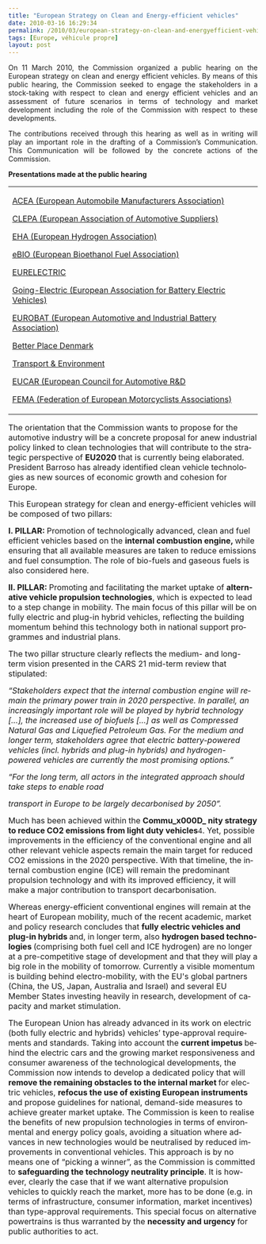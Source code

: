 ```yaml
---
title: "European Strategy on Clean and Energy-efficient vehicles"
date: 2010-03-16 16:29:34
permalink: /2010/03/european-strategy-on-clean-and-energyefficient-vehicles.html
tags: [Europe, véhicule propre]
layout: post
---
```


<p align="justify" class="abstract">On 11 March 2010, the Commission organized a public hearing on the European strategy on clean and energy efficient vehicles. By means of this public hearing, the Commission seeked to engage the stakeholders in a stock-taking with respect to clean and energy efficient vehicles and an assessment of future scenarios in terms of technology and market development including the role of the Commission with respect to these developments.</p> <p align="justify" class="abstract">The contributions received through this hearing as well as in writing will play an important role in the drafting of a Commission’s Communication. This Communication will be followed by the concrete actions of the Commission.</p> <p> <p><strong>Presentations made at the public hearing</strong> </p> <table border="0" cellpadding="0" cellspacing="0"> <tbody> <tr> <td> <p><a href="http://ec.europa.eu/enterprise/sectors/automotive/files/pagesbackground/competitiveness/presentation_acea_en.pdf" target="_blank" title="ACEA (European Automobile Manufacturers Association)">ACEA (European Automobile Manufacturers Association)</a>  <p><a href="http://ec.europa.eu/enterprise/sectors/automotive/files/pagesbackground/competitiveness/presentation_clepa_en.pdf" title="CLEPA (European Association of Automotive Suppliers)">CLEPA (European Association of Automotive Suppliers)</a> <p><a href="http://ec.europa.eu/enterprise/sectors/automotive/files/pagesbackground/competitiveness/presentation_eha_en.pdf" target="_blank" title="EHA (European Hydrogen Association)">EHA (European Hydrogen Association)</a> <p><a href="http://ec.europa.eu/enterprise/sectors/automotive/files/pagesbackground/competitiveness/presentation_ebio_en.pdf" target="_blank" title="eBIO (European Bioethanol Fuel Association)">eBIO (European Bioethanol Fuel Association) <p><a href="http://ec.europa.eu/enterprise/sectors/automotive/files/pagesbackground/competitiveness/presentation_eurelectric_en.pdf" target="_blank" title="EURELECTRIC">EURELECTRIC <p><a href="http://ec.europa.eu/enterprise/sectors/automotive/files/pagesbackground/competitiveness/presentation_going_electric_en.pdf" target="_blank" title="Going-Electric (European Association for Battery Electric Vehicles)">Going-Electric (European Association for Battery Electric Vehicles) <p><a href="http://ec.europa.eu/enterprise/sectors/automotive/files/pagesbackground/competitiveness/presentation_eurobat_en.pdf" target="_blank" title="EUROBAT (European Automotive and Industrial Battery Association)">EUROBAT (European Automotive and Industrial Battery Association) <p><a href="http://ec.europa.eu/enterprise/sectors/automotive/files/pagesbackground/competitiveness/presentation_bp_en.pdf" target="_blank" title="Better Place Denmark">Better Place Denmark <p><a href="http://ec.europa.eu/enterprise/sectors/automotive/files/pagesbackground/competitiveness/presentation_t_e_en.pdf" target="_blank" title="Transport & Environment">Transport & Environment <p><a href="http://ec.europa.eu/enterprise/sectors/automotive/files/pagesbackground/competitiveness/presentation_eucar_en.pdf" target="_blank" title="EUCAR (European Council for Automotive R&D">EUCAR (European Council for Automotive R&D <p><a href="http://ec.europa.eu/enterprise/sectors/automotive/files/pagesbackground/competitiveness/presentation_fema_en.pdf" target="_blank" title="FEMA (Federation of European Motorcyclists Associations)">FEMA (Federation of European Motorcyclists Associations)</a>  </p></a></p></a></p></a></p></a></p></a></p></a></p></a></p></p></p></p></td></tr></tbody></table> <p class="abstract"><font size="3"><span lang="EN-GB"></span></font></p> <p></p> </p>  <!--more-->  <p class="abstract"><font size="3"><span lang="EN-GB">The orientation that the Commission wants to propose for the automotive industry will be a concrete proposal for anew industrial policy linked to clean technologies that will contribute to the strategic perspective of <strong>EU2020 </strong>that is currently being elaborated. President Barroso has already identified clean vehicle technologies as new sources of economic growth and cohesion for </span><span lang="EN-GB">Europe</span><span lang="EN-GB">.</span></font></p> <p><span lang="EN-GB"><font size="3">This European strategy for clean and energy-efficient vehicles will be composed of two pillars:</font></span></p> <p><font size="3"><strong><span lang="EN-GB">I. PILLAR: </span></strong><span lang="EN-GB">Promotion of technologically advanced, clean and fuel efficient vehicles based on the <strong>internal combustion engine, </strong>while ensuring that all available measures are taken to reduce emissions and fuel consumption. The role of bio-fuels and gaseous fuels is also considered here.</span></font></p> <p><font size="3"><strong><span lang="EN-GB">II. PILLAR: </span></strong><span lang="EN-GB">Promoting and facilitating the market uptake of <strong>alternative vehicle propulsion technologies</strong>, which is expected to lead to a step change in mobility. The main focus of this pillar will be on fully electric and plug-in hybrid vehicles, reflecting the building momentum behind this technology both in national support programmes and industrial plans.</span></font></p> <p class="MsoNormal"><span lang="EN-GB"><font size="3">The two pillar structure clearly reflects the medium- and long-term vision presented in the CARS 21 mid-term review that stipulated:</font></span></p> <p class="MsoNormal"><em><span lang="EN-GB"><font size="3">“Stakeholders expect that the internal combustion engine will remain the primary power train in 2020 perspective. In parallel, an increasingly important role will be played by hybrid technology […], the increased use of biofuels […] as well as Compressed Natural Gas and Liquefied Petroleum Gas. For the medium and longer term, stakeholders agree that electric battery-powered vehicles (incl. hybrids and plug-in hybrids) and hydrogen-powered vehicles are currently the most promising options.” </font></span></em></p> <p class="MsoNormal"><em><span lang="EN-GB"><font size="3">“For the long term, all actors in the integrated approach should take steps to enable road</font></span></em></p> <p class="MsoNormal"><font size="3"><em><span lang="EN-GB">transport in </span></em><em><span lang="EN-GB">Europe</span></em><em><span lang="EN-GB"> to be largely decarbonised by 2050”.</span></em></font></p> <p class="MsoNormal"><span lang="EN-GB"><font size="3">Much has been achieved within the <strong>Commu_x000D_
nity strategy to reduce CO2 emissions from light duty vehicles</strong></font></span><span lang="EN-GB">4</span><span lang="EN-GB"><font size="3">. Yet, possible improvements in the efficiency of the conventional engine and all other relevant vehicle aspects remain the main target for reduced CO2 emissions in the 2020 perspective. With that timeline, the internal combustion engine (ICE) will remain the predominant propulsion technology and with its improved efficiency, it will make a major contribution to transport decarbonisation.</font></span></p> <p class="MsoNormal"><font size="3"><span lang="EN-GB">Whereas energy-efficient conventional engines will remain at the heart of European mobility, much of the recent academic, market and policy research concludes that <strong>fully electric vehicles and plug-in hybrids </strong>and, in longer term, also <strong>hydrogen based technologies </strong>(comprising both fuel cell and ICE hydrogen) are no longer at a pre-competitive stage of development and that they will play a big role in the mobility of tomorrow. Currently a visible momentum is building behind electro-mobility, with the EU's global partners (</span><span lang="EN-GB">China</span><span lang="EN-GB">, the </span><span lang="EN-GB">US</span><span lang="EN-GB">, </span><span lang="EN-GB">Japan</span><span lang="EN-GB">, </span><span lang="EN-GB">Australia</span><span lang="EN-GB"> and </span><span lang="EN-GB">Israel</span><span lang="EN-GB">) and several EU Member States investing heavily in research, development of capacity and market stimulation.</span></font></p> <p class="MsoNormal"><span lang="EN-GB"><font size="3">The European Union has already advanced in its work on electric (both fully electric and hybrids) vehicles’ type-approval requirements and standards. Taking into account the <strong>current impetus </strong>behind the electric cars and the growing market responsiveness and consumer awareness of the technological developments, the Commission now intends to develop a dedicated policy that will <strong>remove the remaining obstacles to the internal market </strong>for electric vehicles, <strong>refocus the use of existing European instruments </strong>and propose guidelines for national, demand-side measures to achieve greater market uptake. The Commission is keen to realise the benefits of new propulsion technologies in terms of environmental and energy policy goals, avoiding a situation where advances in new technologies would be neutralised by reduced improvements in conventional vehicles. This approach is by no means one of “picking a winner”, as the Commission is committed to <strong>safeguarding the technology neutrality principle</strong>. It is however, clearly the case that if we want alternative propulsion vehicles to quickly reach the market, more has to be done (e.g. in terms of infrastructure, consumer information, market incentives) than type-approval requirements. This special focus on alternative powertrains is thus warranted by the <strong>necessity and urgency </strong>for public authorities to act.</font></span></p>
